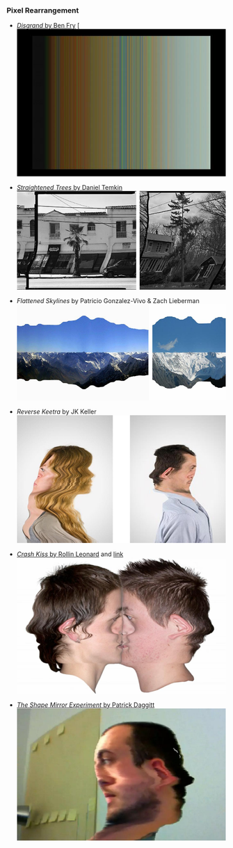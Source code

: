 ### Pixel Rearrangement

* [*Disgrand* by Ben Fry](http://benfry.com/video98/disgrand/index.html)
[![* Disgrand*](images/disgrand-15.jpg)

* [*Straightened Trees* by Daniel Temkin](http://danieltemkin.com/StraightenedTrees)
[![*Straightened Trees*](images/trees.jpg)](http://danieltemkin.com/StraightenedTrees)

* *Flattened Skylines* by Patricio Gonzalez-Vivo & Zach Lieberman
![Flattened Skylines](images/skylines.jpg)

* *Reverse Keetra* by JK Keller
![](images/reverse-keetra.jpg)

* [*Crash Kiss* by Rollin Leonard](https://vimeo.com/173723918) and [link](https://vimeo.com/47861307)
[![*Crash Kiss* by Rollin Leonard](images/crash-kiss.jpg)](https://vimeo.com/47861307)

* [*The Shape Mirror Experiment* by Patrick Daggitt](https://vimeo.com/20942096)
[![*The Shape Mirror Experiment* by Patrick Daggitt](images/daggitt.jpg)](https://vimeo.com/20942096)
